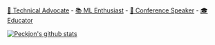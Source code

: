 [:scroll: Technical Advocate](https://www.linkedin.com/in/peckjon/) - [:books: ML Enthusiast](https://algorithmia.com/blog/author/jpeck) - [:movie_camera: Conference Speaker](https://www.youtube.com/playlist?list=PLtKhCBMhTy5WXu7R-LtnaEwU7bIbeLM5-) - [:mortar_board: Educator](https://www.manning.com/liveproject/training-and-deploying-an-ml-model-as-a-microservice?a_aid=peckjon&a_bid=800e1f53)

[![Peckjon's github stats](https://github-readme-stats.vercel.app/api?username=peckjon&hide=contribs&show_icons=true)](https://github.com/anuraghazra/github-readme-stats)
